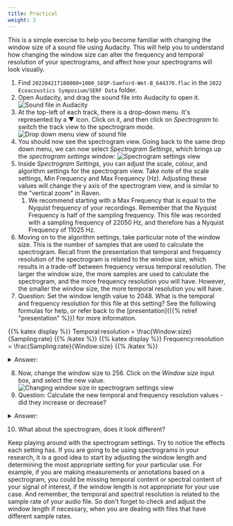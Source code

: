 ```yaml
---
title: Practical
weight: 3
---
```


This is a simple exercise to help you become familiar with changing the window
size of a sound file using Audacity. This will help you to understand how
changing the window size can alter the frequency and temporal resolution of your
spectrograms, and affect how your spectrograms will look visually.

1. Find `20220421T100000+1000_SEQP-Samford-Wet-B_644370.flac` in the `2022
   Ecoacoustics Symposium/SERF Data` folder.
2. Open Audacity, and drag the sound file into Audacity to open it.
   ![Sound file in Audacity](20221206111634.png)
3. At the top-left of each track, there is a drop-down menu. It's represented by
   a ▼ icon. Click on it, and then click on _Spectrogram_ to switch the track
   view to the spectrogram mode.
   ![Drop down menu view of sound file](20221206111806.png)
4. You should now see the spectrogram view. Going back to the same drop down
   menu, we can now select _Spectrogram Settings_, which brings up the
   _spectrogram settings_ window:
   ![Spectrogram settings view](20221206112035.png)
5. Inside _Spectrogram Settings_, you can adjust the scale, colour, and
   algorithm settings for the spectrogram view. Take note of the scale settings,
   Min Frequency and Max Frequency (Hz). Adjusting these values will change the
   y axis of the spectrogram view, and is similar to the "vertical zoom" in
   Raven.
    1. We recommend starting with a Max Frequency that is equal to the Nyquist
       frequency of your recordings. Remember that the Nyquist Frequency is half
       of the sampling frequency. This file was recorded with a sampling
       frequency of 22050 Hz, and therefore has a Nyquist Frequency of 11025 Hz.
6. Moving on to the algorithm settings, take particular note of the window size.
   This is the number of samples that are used to calculate the spectrogram.
   Recall from the presentation that temporal and frequency resolution of the
   spectrogram is related to the window size, which results in a trade-off
   between frequency versus temporal resolution. The larger the window size, the
   more samples are used to calculate the spectrogram, and the more frequency
   resolution you will have. However, the smaller the window size, the more
   temporal resolution you will have.
7. Question: Set the window length value to 2048. What is the temporal
   and frequency resolution for this file at this setting? See the following
   formulas for help, or refer back to the [presentation]({{% relref
   "presentation" %}}) for more information.

{{% katex display %}} Temporal\:resolution = \frac{Window\:size}{Sampling\:rate} {{% /katex %}}
{{% katex display %}} Frequency\:resolution = \frac{Sampling\:rate}{Window\:size} {{% /katex %}}

<details>
    <summary>Answer:</summary>
Temporal resolution = 0.093 seconds, Frequency resolution = 10.767 Hz.
</details>

8. Now, change the window size to 256. Click on the _Window size_ input
   box, and select the new value.
   ![Changing window size in spectrogram settings view](20221206113827.png)
9. Question: Calculate the new temporal and frequency resolution values - did they
   increase or decrease?

<details>
    <summary>Answer:</summary>
Temporal resolution = 0.011 seconds, Frequency resolution = 86.133 Hz.

With the smaller window size, we have a higher temporal resolution (the
seconds value decreased), but a lower frequency resolution (the frequency
value for each bin has increased).

</details>

10. What about the spectrogram, does it look different?

Keep playing around with the spectrogram settings. Try to notice the effects
each setting has. If you are going to be using spectrograms in your research, it
is a good idea to start by adjusting the window length and determining the most
appropriate setting for your particular use. For example, if you are making
measurements or annotations based on a spectrogram, you could be missing
temporal content or spectral content of your signal of interest, if the window
length is not appropriate for your use case. And remember, the temporal and
spectral resolution is related to the sample rate of your audio file. So don't
forget to check and adjust the window length if necessary, when you are dealing
with files that have different sample rates.
